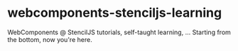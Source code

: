# webcomponents-stenciljs-learning
WebComponents @ StencilJS tutorials, self-taught learning, ... Starting from the bottom, now you're here.

